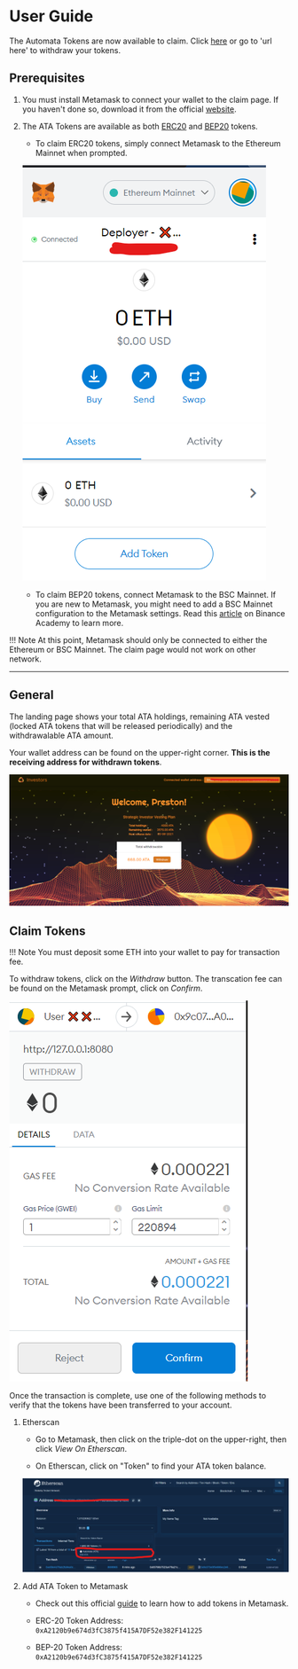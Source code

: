 # User Guide

The Automata Tokens are now available to claim. Click [here](/) or go to 'url here' to withdraw your tokens.

## Prerequisites

1. You must install Metamask to connect your wallet to the claim page. If you haven't done so, download it from the official [website](https://metamask.io/download).

2. The ATA Tokens are available as both [ERC20](https://etherscan.io/token/0xa2120b9e674d3fc3875f415a7df52e382f141225) and [BEP20](https://bscscan.com/token/0xa2120b9e674d3fc3875f415a7df52e382f141225) tokens.
 
    - To claim ERC20 tokens, simply connect Metamask to the Ethereum Mainnet when prompted.

    ![metamask-mainnet](../assets/claim/metamask-main.png)

    - To claim BEP20 tokens, connect Metamask to the BSC Mainnet. If you are new to Metamask, you might need to add a BSC Mainnet configuration to the Metamask settings. Read this [article](https://academy.binance.com/en/articles/connecting-metamask-to-binance-smart-chain) on Binance Academy to learn more.

!!! Note
    At this point, Metamask should only be connected to either the Ethereum or BSC Mainnet. The claim page would not work on other network.

---
## General

The landing page shows your total ATA holdings, remaining ATA vested (locked ATA tokens that will be released periodically) and the withdrawalable ATA amount.

Your wallet address can be found on the upper-right corner. **This is the receiving address for withdrawn tokens**.

![main-page](../assets/claim/main-page.png)

## Claim Tokens

!!! Note
    You must deposit some ETH into your wallet to pay for transaction fee.

To withdraw tokens, click on the *Withdraw* button. The transcation fee can be found on the Metamask prompt, click on *Confirm*.

![withdraw](../assets/claim/withdraw.png)

Once the transaction is complete, use one of the following methods to verify that the tokens have been transferred to your account.

1. Etherscan
    
    - Go to Metamask, then click on the triple-dot on the upper-right, then click *View On Etherscan*.

    - On Etherscan, click on "Token" to find your ATA token balance.

    ![etherscan](../assets/claim/etherscan.png)

2. Add ATA Token to Metamask

    - Check out this official [guide](https://metamask.zendesk.com/hc/en-us/articles/360015489031-How-to-view-see-your-tokens-custom-tokens-in-Metamask) to learn how to add tokens in Metamask.

    - ERC-20 Token Address: `0xA2120b9e674d3fC3875f415A7DF52e382F141225`

    - BEP-20 Token Address: `0xA2120b9e674d3fC3875f415A7DF52e382F141225`
